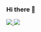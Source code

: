 ### Hi there 👋

<!--
**sohyounsoo/sohyounsoo** is a ✨ _special_ ✨ repository because its `README.md` (this file) appears on your GitHub profile.

Here are some ideas to get you started:

- 🔭 I’m currently working on ...
- 🌱 I’m currently learning ...
- 👯 I’m looking to collaborate on ...
- 🤔 I’m looking for help with ...
- 💬 Ask me about ...
- 📫 How to reach me: ...
- 😄 Pronouns: ...
- ⚡ Fun fact: ...
-->
<a href="https://soso-shs.tistory.com" target="_blank">
    <img src="https://img.shields.io/badge/티스토리-000000?style=for-the-badge&logo=Tistory&logoColor=white"/>
</a>

<img src="https://img.shields.io/badge/티스토리-000000?style=for-the-badge&logo=Tistory&logoColor=white"/>


